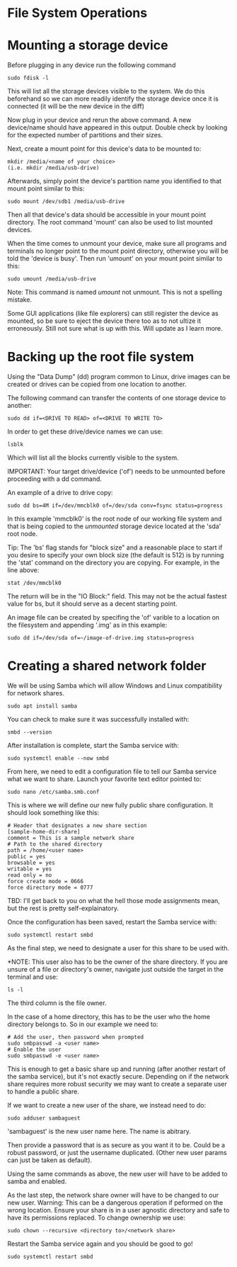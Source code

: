 File System Operations
===
Mounting a storage device
===
Before plugging in any device run the following command 
```
sudo fdisk -l
```
This will list all the storage devices visible to the system. We do this beforehand so we can more readily identify the storage device once it is connected (it will be the new device in the diff)

Now plug in your device and rerun the above command. A new device/name should have appeared in this output. Double check by looking for the expected number of partitions and their sizes.

Next, create a mount point for this device's data to be mounted to:
```
mkdir /media/<name of your choice>
(i.e. mkdir /media/usb-drive)
```
Afterwards, simply point the device's partition name you identified to that mount point similar to this:
```
sudo mount /dev/sdb1 /media/usb-drive
```
Then all that device's data should be accessible in your mount point directory. The root command 'mount' can also be used to list mounted devices.

When the time comes to unmount your device, make sure all programs and terminals no longer point to the mount point directory, otherwise you will be told the 'device is busy'. Then run 'umount' on your mount point similar to this:
```
sudo umount /media/usb-drive
```
Note: This command is named *umount* not unmount. This is not a spelling mistake.

Some GUI applications (like file explorers) can still register the device as mounted, so be sure to eject the device there too as to not ultize it erroneously. Still not sure what is up with this. Will update as I learn more.


Backing up the root file system
===
Using the "Data Dump" (dd) program common to Linux, drive images can be created or drives can be copied from one location to another.

The following command can transfer the contents of one storage device to another:
```
sudo dd if=<DRIVE TO READ> of=<DRIVE TO WRITE TO>
```
In order to get these drive/device names we can use:
```
lsblk
```
Which will list all the blocks currently visible to the system.

IMPORTANT: Your target drive/device ('of') needs to be unmounted before proceeding with a dd command.

An example of a drive to drive copy:
```
sudo dd bs=4M if=/dev/mmcblk0 of=/dev/sda conv=fsync status=progress
```
In this example 'mmcblk0' is the root node of our working file system and that is being copied to the *unmounted* storage device located at the 'sda' root node.

Tip: The 'bs' flag stands for "block size" and a reasonable place to start if you desire to specify your own block size (the default is 512) is by running the 'stat' command on the directory you are copying. For example, in the line above:
```
stat /dev/mmcblk0
```
The return will be in the "IO Block:" field. This may not be the actual fastest value for bs, but it should serve as a decent starting point.

An image file can be created by specifing the 'of' varible to a location on the filesystem and appending '.img' as in this example:
```
sudo dd if=/dev/sda of=~/image-of-drive.img status=progress
```

Creating a shared network folder
===
We will be using Samba which will allow Windows and Linux compatibility for network shares.
```
sudo apt install samba
```
You can check to make sure it was successfully installed with:
```
smbd --version
```

After installation is complete, start the Samba service with:
```
sudo systemctl enable --now smbd
```

From here, we need to edit a configuration file to tell our Samba service what we want to share. Launch your favorite text editor pointed to:
```
sudo nano /etc/samba.smb.conf
```
This is where we will define our new fully public share configuration. It should look something like this:
```
# Header that designates a new share section
[sample-home-dir-share]
comment = This is a sample network share
# Path to the shared directory
path = /home/<user name>
public = yes
browsable = yes
writable = yes
read only = no
force create mode = 0666
force directory mode = 0777
```
TBD: I'll get back to you on what the hell those mode assignments mean, but the rest is pretty self-explainatory.

Once the configuration has been saved, restart the Samba service with:
```
sudo systemctl restart smbd
```

As the final step, we need to designate a user for this share to be used with.

*NOTE: This user also has to be the owner of the share directory.
If you are unsure of a file or directory's owner, navigate just outside the target in the terminal and use:
```
ls -l
```
The third column is the file owner.

In the case of a home directory, this has to be the user who the home directory belongs to. So in our example we need to:
```
# Add the user, then password when prompted
sudo smbpasswd -a <user name>
# Enable the user
sudo smbpasswd -e <user name>
```

This is enough to get a basic share up and running (after another restart of the samba service), but it's not exactly secure. Depending on if the network share requires more robust security we may want to create a separate user to handle a public share.

If we want to create a new user of the share, we instead need to do:
```
sudo adduser sambaguest
```
'sambaguest' is the new user name here. The name is abitrary.

Then provide a password that is as secure as you want it to be. Could be a robust password, or just the username duplicated. (Other new user params can just be taken as default).

Using the same commands as above, the new user will have to be added to samba and enabled.

As the last step, the network share owner will have to be changed to our new user. Warning: This can be a dangerous operation if peformed on the wrong location. Ensure your share is in a user agnostic directory and safe to have its permissions replaced.
To change ownership we use:
```
sudo chown --recursive <directory to>/<network share>
```

Restart the Samba service again and you should be good to go!
```
sudo systemctl restart smbd
```
